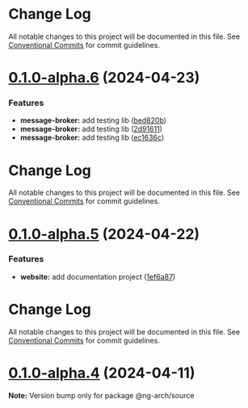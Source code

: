 # Change Log

All notable changes to this project will be documented in this file. See
[Conventional Commits](https://conventionalcommits.org) for commit guidelines.

# [0.1.0-alpha.6](https://github.com/arch-framework/arch-framework/compare/v0.1.0-alpha.5...v0.1.0-alpha.6) (2024-04-23)

### Features

- **message-broker:** add testing lib
  ([bed820b](https://github.com/arch-framework/arch-framework/commit/bed820bd37b44510fd6ad6d6bd32ecc2a4745368))
- **message-broker:** add testing lib
  ([2d91611](https://github.com/arch-framework/arch-framework/commit/2d9161191e20ae1d3d4f06ea23b8627a6a15b795))
- **message-broker:** add testing lib
  ([ec1636c](https://github.com/arch-framework/arch-framework/commit/ec1636c23d9eadcf9bc909a4158107c401850791))

# Change Log

All notable changes to this project will be documented in this file. See
[Conventional Commits](https://conventionalcommits.org) for commit guidelines.

# [0.1.0-alpha.5](https://github.com/arch-framework/arch-framework/compare/v0.1.0-alpha.4...v0.1.0-alpha.5) (2024-04-22)

### Features

- **website:** add documentation project
  ([1ef6a87](https://github.com/arch-framework/arch-framework/commit/1ef6a87181656e0d34b4d763dd3d9d4ad143bd2a))

# Change Log

All notable changes to this project will be documented in this file. See
[Conventional Commits](https://conventionalcommits.org) for commit guidelines.

# [0.1.0-alpha.4](https://github.com/arch-framework/arch-framework/compare/v0.1.0-alpha.3...v0.1.0-alpha.4) (2024-04-11)

**Note:** Version bump only for package @ng-arch/source
